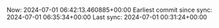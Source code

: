Now: 2024-07-01 06:42:13.460885+00:00 Earliest commit since sync: 2024-07-01 06:35:34+00:00 Last sync: 2024-07-01 00:31:24+00:00
